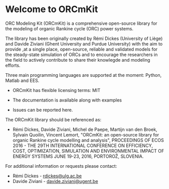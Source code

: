 Welcome to ORCmKit
====================

ORC Modeling Kit (ORCmKit) is a comprehensive open-source library for the modeling of organic Rankine cycle (ORC) power systems.

The library has been originally created by Rémi Dickes (University of Liège) and Davide Ziviani (Ghent University and Purdue University) with the aim to provide ,at a single place, open-source, reliable and validated models for the steady-state simulation of ORCs and to encourage the researchers in the field to actively contribute to share their knowlegde and modeling efforts.

Three main programming languages are supported at the moment: Python, Matlab and EES.

* ORCmKit has flexible licensing terms: MIT

* The documentation is available along with examples

* Issues can be reported here.

The ORCmKit library should be referenced as:

* Rémi Dickes, Davide Ziviani, Michel de Paepe, Martijn van den Broek, Sylvain Quoilin, Vincent Lemort, "ORCmKit: an open-source library for organic Rankine cycle modelling and analysis", PROCEEDINGS OF ECOS 2016 - THE 29TH INTERNATIONAL CONFERENCE ON
EFFICIENCY, COST, OPTIMIZATION, SIMULATION AND ENVIRONMENTAL IMPACT OF ENERGY SYSTEMS JUNE 19-23, 2016, PORTOROŽ, SLOVENIA.


For additional information or requests please contact:
* Rémi Dickes - rdickes@ulg.ac.be
* Davide Ziviani - davide.ziviani@ugent.be
